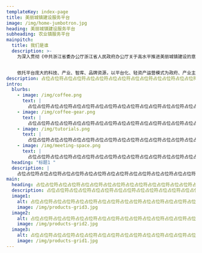 ```yaml
---
templateKey: index-page
title: 美丽城镇建设服务平台
image: /img/home-jumbotron.jpg
heading: 美丽城镇建设服务平台
subheading: 农业镇服务平台
mainpitch:
  title: 我们是谁
  description: >-
    为深入贯彻《中共浙江省委办公厅浙江省人民政府办公厅关于高水平推进美丽城镇建设的意见》(浙委办发[2019]52号)文件精神，全面推进新时代美丽城镇建设，建立美丽城镇建设服务平台。


    依托平台庞大的科技、产业、智库、品牌资源，以平台化、轻资产运营模式为政府、产业主体（农民合作社、家庭农场、种植大户、农业企业）提供现代农业产业咨询、建设及运营服务，补短板、炼长板实现产业可持续发展，高水平推进美丽城镇建设。
description: 占位占位符占位占位符占位占位符占位占位符占位占位符占位占位符占位占位符占位占位符占位占位符占位占位符
intro:
  blurbs:
    - image: /img/coffee.png
      text: |
        占位占位符占位占位符占位占位符占位占位符占位占位符占位占位符占位占位符占位占位符占位占位符占位占位符
    - image: /img/coffee-gear.png
      text: |
        占位占位符占位占位符占位占位符占位占位符占位占位符占位占位符占位占位符占位占位符占位占位符占位占位符
    - image: /img/tutorials.png
      text: |
        占位占位符占位占位符占位占位符占位占位符占位占位符占位占位符占位占位符占位占位符占位占位符占位占位符
    - image: /img/meeting-space.png
      text: |
        占位占位符占位占位符占位占位符占位占位符占位占位符占位占位符占位占位符占位占位符占位占位符占位占位符
  heading: "标题1 "
  description: |
    占位占位符占位占位符占位占位符占位占位符占位占位符占位占位符占位占位符占位占位符占位占位符占位占位符
main:
  heading: 占位占位符占位占位符占位占位符占位占位符占位占位符占位占位符占位占位符占位占位符占位占位符占位占位符
  description: 占位占位符占位占位符占位占位符占位占位符占位占位符占位占位符占位占位符占位占位符占位占位符占位占位符
  image1:
    alt: 占位占位符占位占位符占位占位符占位占位符占位占位符占位占位符占位占位符占位占位符占位占位符占位占位符
    image: /img/products-grid3.jpg
  image2:
    alt: 占位占位符占位占位符占位占位符占位占位符占位占位符占位占位符占位占位符占位占位符占位占位符占位占位符
    image: /img/products-grid2.jpg
  image3:
    alt: 占位占位符占位占位符占位占位符占位占位符占位占位符占位占位符占位占位符占位占位符占位占位符占位占位符
    image: /img/products-grid1.jpg
---
```

